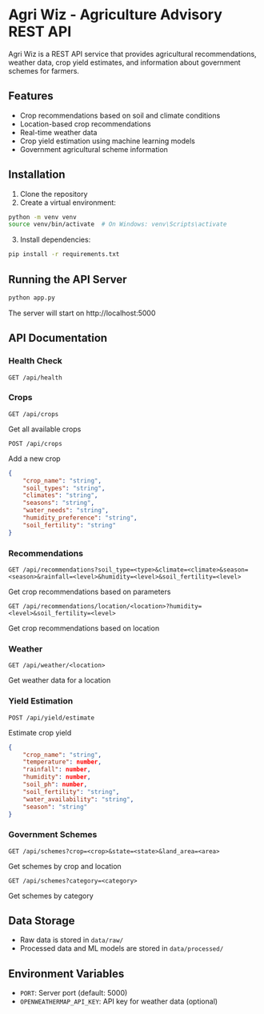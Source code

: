 # Agri Wiz - Agriculture Advisory REST API

Agri Wiz is a REST API service that provides agricultural recommendations, weather data, crop yield estimates, and information about government schemes for farmers.

## Features

- Crop recommendations based on soil and climate conditions
- Location-based crop recommendations
- Real-time weather data
- Crop yield estimation using machine learning models
- Government agricultural scheme information

## Installation

1. Clone the repository
2. Create a virtual environment:
```bash
python -m venv venv
source venv/bin/activate  # On Windows: venv\Scripts\activate
```
3. Install dependencies:
```bash
pip install -r requirements.txt
```

## Running the API Server

```bash
python app.py
```

The server will start on http://localhost:5000

## API Documentation

### Health Check
```
GET /api/health
```

### Crops
```
GET /api/crops
```
Get all available crops

```
POST /api/crops
```
Add a new crop
```json
{
    "crop_name": "string",
    "soil_types": "string",
    "climates": "string",
    "seasons": "string",
    "water_needs": "string",
    "humidity_preference": "string",
    "soil_fertility": "string"
}
```

### Recommendations
```
GET /api/recommendations?soil_type=<type>&climate=<climate>&season=<season>&rainfall=<level>&humidity=<level>&soil_fertility=<level>
```
Get crop recommendations based on parameters

```
GET /api/recommendations/location/<location>?humidity=<level>&soil_fertility=<level>
```
Get crop recommendations based on location

### Weather
```
GET /api/weather/<location>
```
Get weather data for a location

### Yield Estimation
```
POST /api/yield/estimate
```
Estimate crop yield
```json
{
    "crop_name": "string",
    "temperature": number,
    "rainfall": number,
    "humidity": number,
    "soil_ph": number,
    "soil_fertility": "string",
    "water_availability": "string",
    "season": "string"
}
```

### Government Schemes
```
GET /api/schemes?crop=<crop>&state=<state>&land_area=<area>
```
Get schemes by crop and location

```
GET /api/schemes?category=<category>
```
Get schemes by category

## Data Storage

- Raw data is stored in `data/raw/`
- Processed data and ML models are stored in `data/processed/`

## Environment Variables

- `PORT`: Server port (default: 5000)
- `OPENWEATHERMAP_API_KEY`: API key for weather data (optional)